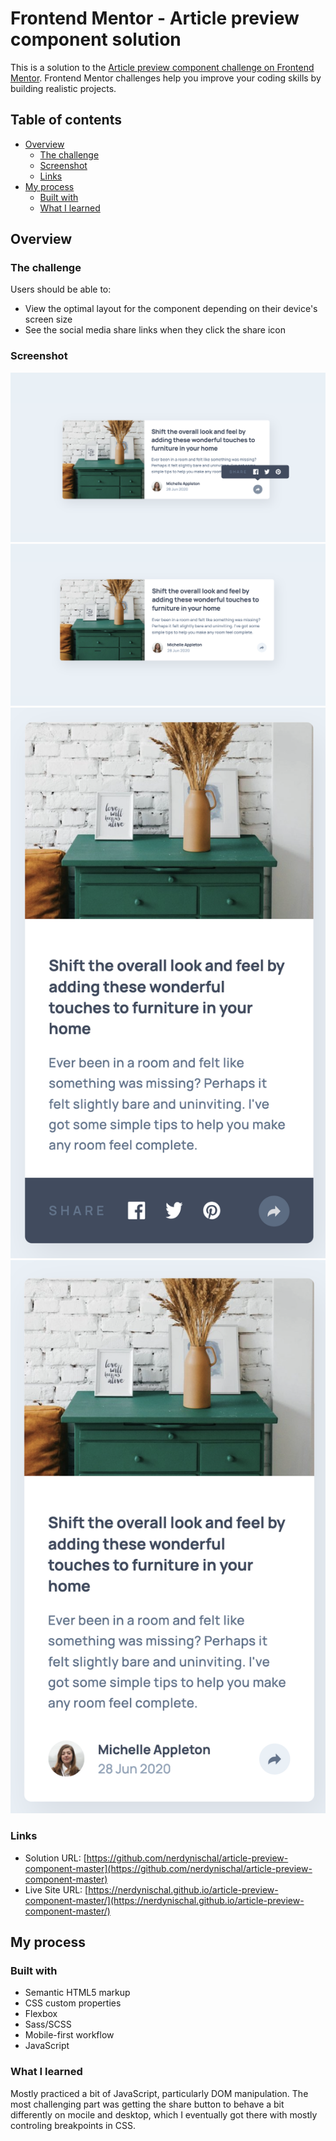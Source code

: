 # Frontend Mentor - Article preview component solution

This is a solution to the [Article preview component challenge on Frontend Mentor](https://www.frontendmentor.io/challenges/article-preview-component-dYBN_pYFT). Frontend Mentor challenges help you improve your coding skills by building realistic projects.

## Table of contents

- [Overview](#overview)
  - [The challenge](#the-challenge)
  - [Screenshot](#screenshot)
  - [Links](#links)
- [My process](#my-process)
  - [Built with](#built-with)
  - [What I learned](#what-i-learned)

## Overview

### The challenge

Users should be able to:

- View the optimal layout for the component depending on their device's screen size
- See the social media share links when they click the share icon

### Screenshot

![](./images/screenshots/screenshot-desktop-active.png)
![](./images/screenshots/screenshot-desktop.png)
![](./images/screenshots/screenshot-mobile-active.png)
![](./images/screenshots/screenshot-mobile.png)

### Links

- Solution URL: [https://github.com/nerdynischal/article-preview-component-master](https://github.com/nerdynischal/article-preview-component-master)
- Live Site URL: [https://nerdynischal.github.io/article-preview-component-master/](https://nerdynischal.github.io/article-preview-component-master/)

## My process

### Built with

- Semantic HTML5 markup
- CSS custom properties
- Flexbox
- Sass/SCSS
- Mobile-first workflow
- JavaScript

### What I learned

Mostly practiced a bit of JavaScript, particularly DOM manipulation. The most challenging part was getting the share button to behave a bit differently on mocile and desktop, which I eventually got there with mostly controling breakpoints in CSS.
